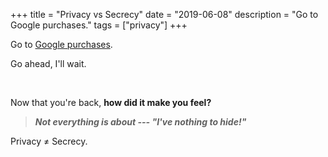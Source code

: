 +++
title = "Privacy vs Secrecy"
date = "2019-06-08"
description = "Go to Google purchases."
tags = ["privacy"]
+++

Go to [Google purchases](https://myaccount.google.com/purchases).

Go ahead, I'll wait.

<br>

Now that you're back, **how did it make you feel?**

> ***Not everything is about --- "I've nothing to hide!"***

Privacy ≠ Secrecy.
